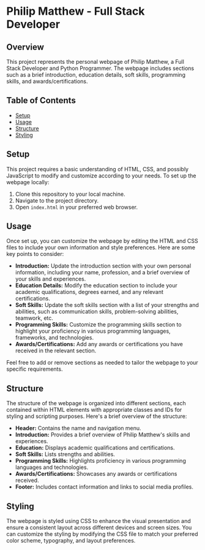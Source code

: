 # Philip Matthew - Full Stack Developer

## Overview
This project represents the personal webpage of Philip Matthew, a Full Stack Developer and Python Programmer. The webpage includes sections such as a brief introduction, education details, soft skills, programming skills, and awards/certifications.

## Table of Contents
- [Setup](#setup)
- [Usage](#usage)
- [Structure](#structure)
- [Styling](#styling)

## Setup
This project requires a basic understanding of HTML, CSS, and possibly JavaScript to modify and customize according to your needs. To set up the webpage locally:

1. Clone this repository to your local machine.
2. Navigate to the project directory.
3. Open `index.html` in your preferred web browser.

## Usage
Once set up, you can customize the webpage by editing the HTML and CSS files to include your own information and style preferences. Here are some key points to consider:

- **Introduction:** Update the introduction section with your own personal information, including your name, profession, and a brief overview of your skills and experiences.
- **Education Details:** Modify the education section to include your academic qualifications, degrees earned, and any relevant certifications.
- **Soft Skills:** Update the soft skills section with a list of your strengths and abilities, such as communication skills, problem-solving abilities, teamwork, etc.
- **Programming Skills:** Customize the programming skills section to highlight your proficiency in various programming languages, frameworks, and technologies.
- **Awards/Certifications:** Add any awards or certifications you have received in the relevant section.

Feel free to add or remove sections as needed to tailor the webpage to your specific requirements.

## Structure
The structure of the webpage is organized into different sections, each contained within HTML elements with appropriate classes and IDs for styling and scripting purposes. Here's a brief overview of the structure:

- **Header:** Contains the name and navigation menu.
- **Introduction:** Provides a brief overview of Philip Matthew's skills and experiences.
- **Education:** Displays academic qualifications and certifications.
- **Soft Skills:** Lists strengths and abilities.
- **Programming Skills:** Highlights proficiency in various programming languages and technologies.
- **Awards/Certifications:** Showcases any awards or certifications received.
- **Footer:** Includes contact information and links to social media profiles.

## Styling
The webpage is styled using CSS to enhance the visual presentation and ensure a consistent layout across different devices and screen sizes. You can customize the styling by modifying the CSS file to match your preferred color scheme, typography, and layout preferences.
